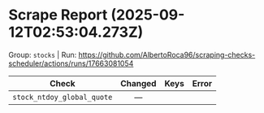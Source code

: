 # Scrape Report (2025-09-12T02:53:04.273Z)

Group: `stocks`  |  Run: https://github.com/AlbertoRoca96/scraping-checks-scheduler/actions/runs/17663081054

| Check | Changed | Keys | Error |
|---|:---:|:--|:--|
| `stock_ntdoy_global_quote` | — |  |  |
